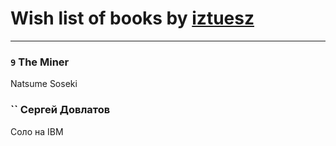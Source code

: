 # Wish list of books by [iztuesz](https://plus.google.com/u/0/100877468102766148730/)
---

### `9` The Miner
Natsume Soseki

### `` Сергей Довлатов
Соло на IBM

